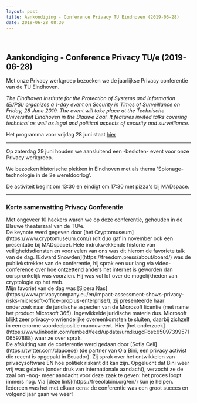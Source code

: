 ```yaml
---
layout: post
title: Aankondiging - Conference Privacy TU Eindhoven (2019-06-28)
date: 2019-06-28 08:30
---
```

<br>

<h2>Aankondiging - Conference Privacy TU/e (2019-06-28)</h2>

Met onze Privacy werkgroep bezoeken we de jaarlijkse Privacy conferentie van de TU Eindhoven. 

_The Eindhoven Institute for the Protection of Systems and Information (Ei/PSI) organizes a 1-day event on Security in Times of Surveillance on Friday, 28 June 2019. The event will take place at the Technische Universiteit Eindhoven in the Blauwe Zaal. It features invited talks covering technical as well as legal and political aspects of security and surveillance._

Het programma voor vrijdag 28 juni staat [hier](https://www.win.tue.nl/eipsi/surveillance.html) 

---

Op zaterdag 29 juni houden we aansluitend een -besloten- event voor onze Privacy werkgroep.

We bezoeken historische plekken in Eindhoven met als thema 'Spionage-technologie in de 2e wereldoorlog'. 

De activiteit begint om 13:30 en eindigt om 17:30 met pizza's bij MADspace. 

---

<h3>Korte samenvatting Privacy Conferentie</h3>
Met ongeveer 10 hackers waren we op deze conferentie, gehouden in de Blauwe theaterzaal van de TU/e. <BR/>
De keynote werd gegeven door [het Cryptomuseum](https://www.cryptomuseum.com/) (dit duo gaf in november ook een presentatie bij MADspace).
Hele indrukwekkende historie van veiligheidsdiensten en voor velen van ons was dit hierom de favoriete talk van de dag. 
[Edward Snowden](https://freedom.press/about/board/) was de publiekstrekker van de conferentie, hij sprak een uur lang via video-conference over hoe ontzettend anders het internet is geworden dan oorspronkelijk was voorzien. 
Hij was vol lof over de mogelijkheden van cryptologie op het web. <BR/>
Mijn favoriet van de dag was [Sjoera Nas](https://www.privacycompany.eu/en/impact-assessment-shows-privacy-risks-microsoft-office-proplus-enterprise/), zij presenteerde haar onderzoek naar de juridische aspecten van de Microsoft licentie (met name het product Microsoft 365). Ingewikkelde juridische materie dus. 
Microsoft blijkt zeer privacy-onvriendelijke overeenkomsten te sluiten, daarbij zichzelf in een enorme voordeelpositie manouvreert. Hier [het onderzoek](https://www.linkedin.com/embed/feed/update/urn:li:ugcPost:6509739957106597888) waar ze over sprak. <BR/>
De afsluiting van de conferentie werd gedaan door [Sofia Celi](https://twitter.com/claucece) (de partner van Ola Bini, een privacy activist die recent is opgepakt in Ecuador). 
Zij sprak over het ontwikkelen van privacysoftware EN hoe politiek riskant dit kan zijn. Opgelucht dat Bini weer vrij was gelaten (onder druk van internationale aandacht), verzocht ze de zaal  
om -nog- meer aandacht voor deze zaak te geven: het proces loopt immers nog. Via [deze link](https://freeolabini.org/en/) kun je helpen.<BR/> 
Iedereen was het met elkaar eens: de conferentie was een groot succes en volgend jaar gaan we weer!<BR/>